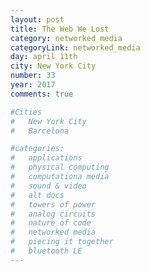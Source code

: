 ```yaml
---
layout: post
title: The Web We Lost 
category: networked media
categoryLink: networked_media
day: april 11th
city: New York City
number: 33
year: 2017
comments: true

#Cities
#	New York City
#	Barcelona

#categories:
#	applications
#	physical computing 
#	computationa media 
#	sound & video 
#	alt docs
#	towers of power 
#	analog circuits 
#	nature of code
#	networked media
#	piecing it together
#	bluetooth LE
---
```


